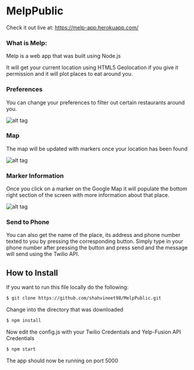 # MelpPublic

Check it out live at: https://melp-app.herokuapp.com/

### What is Melp:

Melp is a web app that was built using Node.js

It will get your current location using HTML5 Geolocation if you give it permission and it will plot places to eat around you.

### Preferences
You can change your preferences to filter out certain restaurants around you. 

![alt tag](http://imgur.com/x5xzxK2)

### Map
The map will be updated with markers once your location has been found

![alt tag](http://imgur.com/uSqVbvz)

### Marker Information
Once you click on a marker on the Google Map it will populate the bottom right section of the screen with more information about that place.

![alt tag](http://imgur.com/MtdcRGR)

### Send to Phone

You can also get the name of the place, its address and phone number texted to you by pressing the corresponding button. Simply type in your phone number after pressing the button and press send and the message will send using the Twilio API.

## How to Install

If you want to run this file locally do the following:

```bash
$ git clone https://github.com/shahvineet98/MelpPublic.git
```

Change into the directory that was downloaded

```bash
$ npm install
```

Now edit the config.js with your Twilio Credentials and Yelp-Fusion API Credentials

```bash
$ npm start
```
The app should now be running on port 5000 
